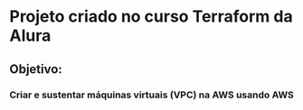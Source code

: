 # Projeto criado no curso Terraform da Alura

## Objetivo:

### Criar e sustentar máquinas virtuais (VPC) na AWS usando AWS
